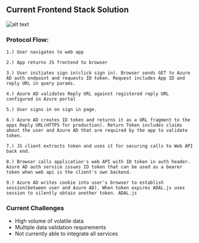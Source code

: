 ## Current Frontend Stack Solution

![alt text][azureAD]

[azureAD]: https://www.intelogy.co.uk/wp-content/uploads/2018/03/Azure-active-directory-logo-left.png "Azure AD"



### Protocol Flow:

    1.) User navigates to web app

    2.) App returns JS frontend to browser
    
    3.) User initiates sign in(click sign in). Browser sends GET to Azure AD auth endpoint and requests ID token. Request includes App ID and reply URL in query params.

    4.) Azure AD validates Reply URL against registered reply URL configured in Azure portal

    5.) User signs in on sign in page.

    6.) Azure AD creates ID token and returns it as a URL fragment to the apps Reply URL(HTTPS for production). Return Token includes claims about the user and Azure AD that are required by the app to validate token.

    7.) JS client extracts token and uses it for securing calls to Web API back end.

    8.) Browser calls application's web API with ID token in auth header. Azure AD auth service issues ID token that can be used as a bearer token when web api is the client's own backend.

    9.) Azure AD writes cookie into user's browser to establish session(between user and Azure AD). When token expires ADAL.js uses session to silently obtain another token. ADAL.js 

### Current Challenges
*   High volume of volatile data 
*   Multiple data validation requirements
*   Not currently able to integrate all services
